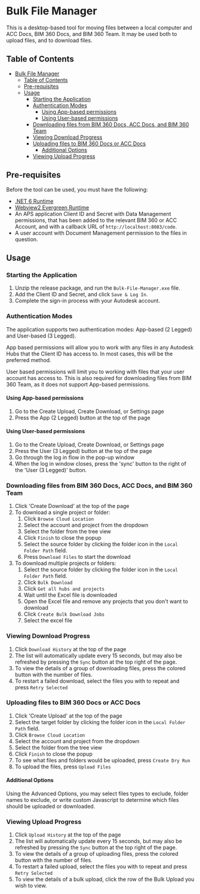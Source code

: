﻿# Bulk File Manager

This is a desktop-based tool for moving files between a local computer and ACC Docs, BIM 360 Docs, and BIM 360 Team. 
It may be used both to upload files, and to download files.

## Table of Contents
<!-- TOC -->
* [Bulk File Manager](#bulk-file-manager)
  * [Table of Contents](#table-of-contents)
  * [Pre-requisites](#pre-requisites)
  * [Usage](#usage)
    * [Starting the Application](#starting-the-application)
    * [Authentication Modes](#authentication-modes)
      * [Using App-based permissions](#using-app-based-permissions)
      * [Using User-based permissions](#using-user-based-permissions)
    * [Downloading files from BIM 360 Docs, ACC Docs, and BIM 360 Team](#downloading-files-from-bim-360-docs-acc-docs-and-bim-360-team)
    * [Viewing Download Progress](#viewing-download-progress)
    * [Uploading files to BIM 360 Docs or ACC Docs](#uploading-files-to-bim-360-docs-or-acc-docs)
      * [Additional Options](#additional-options)
    * [Viewing Upload Progress](#viewing-upload-progress)
<!-- TOC -->

## Pre-requisites

Before the tool can be used, you must have the following: 
* [.NET 6 Runtime](https://dotnet.microsoft.com/en-us/download/dotnet/6.0)
* [Webview2 Evergreen Runtime](https://developer.microsoft.com/en-us/microsoft-edge/webview2/#download-section)
* An APS application Client ID and Secret with Data Management permissions, that has been added to the relevant BIM 
  360 or ACC Account, and with a callback URL of `http://localhost:8083/code`.
* A user account with Document Management permission to the files in question.

## Usage

### Starting the Application

1. Unzip the release package, and run the `Bulk-File-Manager.exe` file.
2. Add the Client ID and Secret, and click `Save & Log In`.
3. Complete the sign-in process with your Autodesk account. 

### Authentication Modes

The application supports two authentication modes: App-based (2 Legged) and User-based (3 Legged). 

App based permissions will allow you to work with any files in any Autodesk Hubs that the Client ID has access to. 
In most cases, this will be the preferred method.

User based permissions will limit you to working with files that your user account has access to. This is also 
required for downloading files from BIM 360 Team, as it does not support App-based permissions.

#### Using App-based permissions
1. Go to the Create Upload, Create Download, or Settings page
2. Press the App (2 Legged) button at the top of the page

#### Using User-based permissions
1. Go to the Create Upload, Create Download, or Settings page
2. Press the User (3 Legged) button at the top of the page
3. Go through the log in flow in the pop-up window
4. When the log in window closes, press the 'sync' button to the right of the 'User (3 Legged)' button.

### Downloading files from BIM 360 Docs, ACC Docs, and BIM 360 Team

1. Click 'Create Download' at the top of the page
2. To download a single project or folder:
   1. Click `Browse Cloud Location`
   2. Select the account and project from the dropdown
   3. Select the folder from the tree view
   4. Click `Finish` to close the popup
   5. Select the source folder by clicking the folder icon in the `Local Folder Path` field.
   6. Press `Download Files` to start the download
3. To download multiple projects or folders:
   1. Select the source folder by clicking the folder icon in the `Local Folder Path` field.
   2. Click `Bulk Download`
   3. Click `Get all hubs and projects`
   4. Wait until the Excel file is downloaded
   5. Open the Excel file and remove any projects that you don't want to download
   6. Click `Create Bulk Download Jobs`
   7. Select the excel file

### Viewing Download Progress

1. Click `Download History` at the top of the page
2. The list will automatically update every 15 seconds, but may also be refreshed by pressing the `Sync` button at 
   the top right of the page.
3. To view the details of a group of downloading files, press the colored button with the number of files.
4. To restart a failed download, select the files you with to repeat and press `Retry Selected`

### Uploading files to BIM 360 Docs or ACC Docs

1. Click 'Create Upload' at the top of the page
2. Select the target folder by clicking the folder icon in the `Local Folder Path` field.
3. Click `Browse Cloud Location`
2. Select the account and project from the dropdown
3. Select the folder from the tree view
4. Click `Finish` to close the popup
5. To see what files and folders would be uploaded, press `Create Dry Run`
6. To upload the files, press `Upload Files`

#### Additional Options

Using the Advanced Options, you may select files types to exclude, folder names to exclude, or write custom 
Javascript to determine which files should be uploaded or downloaded.

### Viewing Upload Progress

1. Click `Upload History` at the top of the page
2. The list will automatically update every 15 seconds, but may also be refreshed by pressing the `Sync` button at 
   the top right of the page.
3. To view the details of a group of uploading files, press the colored button with the number of files.
4. To restart a failed upload, select the files you with to repeat and press `Retry Selected`
5. To view the details of a bulk upload, click the row of the Bulk Upload you wish to view.